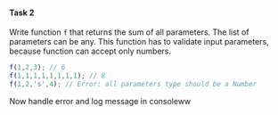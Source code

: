#### Task 2

Write function `f` that returns the sum of all parameters. The list of parameters can be any. This function has to validate input parameters, because function can accept only numbers.

```js
f(1,2,3); // 6
f(1,1,1,1,1,1,1,1); // 8
f(1,2,'s',4); // Error: all parameters type should be a Number
```


Now handle error and log message in consoleww